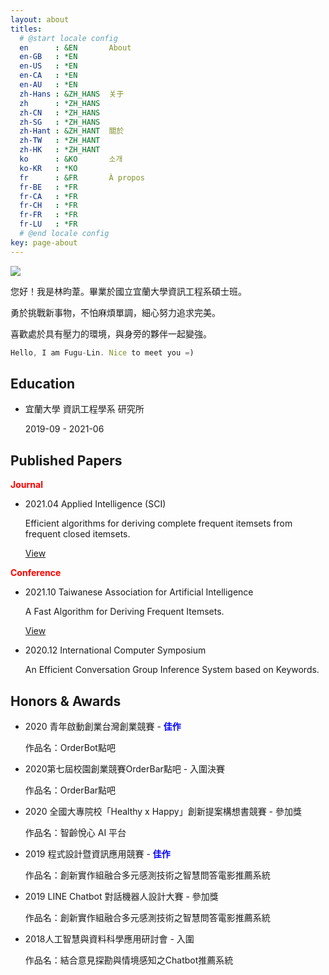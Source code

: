 ```yaml
---
layout: about
titles:
  # @start locale config
  en      : &EN       About
  en-GB   : *EN
  en-US   : *EN
  en-CA   : *EN
  en-AU   : *EN
  zh-Hans : &ZH_HANS  关于
  zh      : *ZH_HANS
  zh-CN   : *ZH_HANS
  zh-SG   : *ZH_HANS
  zh-Hant : &ZH_HANT  關於
  zh-TW   : *ZH_HANT
  zh-HK   : *ZH_HANT
  ko      : &KO       소개
  ko-KR   : *KO
  fr      : &FR       À propos
  fr-BE   : *FR
  fr-CA   : *FR
  fr-CH   : *FR
  fr-FR   : *FR
  fr-LU   : *FR
  # @end locale config
key: page-about
---
```


<img class="image image--md circle" src="https://i.imgur.com/u9zgp5j.jpeg" referrerpolicy="no-referrer"/>

您好！我是林昀葦。畢業於國立宜蘭大學資訊工程系碩士班。

勇於挑戰新事物，不怕麻煩單調，細心努力追求完美。

喜歡處於具有壓力的環境，與身旁的夥伴一起變強。

```javascript
Hello, I am Fugu-Lin. Nice to meet you =)
```

## Education
* 宜蘭大學 資訊工程學系 研究所

   2019-09 - 2021-06

## Published Papers

**<font color=red>Journal</font>**
* 2021.04  Applied Intelligence (SCI)

  Efficient algorithms for deriving complete frequent itemsets from frequent closed itemsets.
  
  [View](https://link.springer.com/article/10.1007/s10489-020-02172-7)

**<font color=red>Conference</font>**
* 2021.10  Taiwanese Association for Artificial Intelligence

  A Fast Algorithm for Deriving Frequent Itemsets.

  [View](https://ieeexplore.ieee.org/document/9778082)

* 2020.12  International Computer Symposium

  An Efficient Conversation Group Inference System based on Keywords.


## Honors & Awards

* 2020 青年啟動創業台灣創業競賽 - **<font color=blue>佳作</font>**

  作品名：OrderBot點吧

* 2020第七屆校園創業競賽OrderBar點吧 - 入圍決賽

  作品名：OrderBar點吧

* 2020 全國大專院校「Healthy x Happy」創新提案構想書競賽 - 參加獎

  作品名：智齡悅心 AI 平台

* 2019 程式設計暨資訊應用競賽 - **<font color=blue>佳作</font>**

  作品名：創新實作組融合多元感測技術之智慧問答電影推薦系統

* 2019 LINE Chatbot 對話機器人設計大賽 - 參加獎

  作品名：創新實作組融合多元感測技術之智慧問答電影推薦系統

* 2018人工智慧與資料科學應用研討會 - 入圍

  作品名：結合意見探勘與情境感知之Chatbot推薦系統
